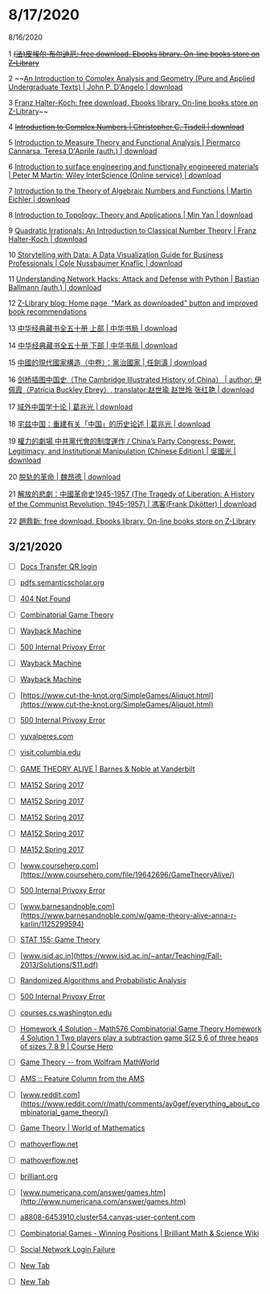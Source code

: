 # 8/17/2020

8/16/2020

1 ~~[(法)皮埃尔·布尔迪厄: free download. Ebooks library. On-line books store on Z-Library](https://b-ok.cc/g/(%E6%B3%95)%E7%9A%AE%E5%9F%83%E5%B0%94%C2%B7%E5%B8%83%E5%B0%94%E8%BF%AA%E5%8E%84)~~

2 ~~[An Introduction to Complex Analysis and Geometry (Pure and Applied Undergraduate Texts) | John P. D'Angelo | download](https://b-ok.cc/book/5652698/74be37/?wrongHash)

3 [Franz Halter-Koch: free download. Ebooks library. On-line books store on Z-Library](https://b-ok.cc/g/Franz%20Halter-Koch)~~

4 ~~[Introduction to Complex Numbers | Christopher C. Tisdell | download](https://b-ok.cc/book/5446762/222073)~~

5 [Introduction to Measure Theory and Functional Analysis | Piermarco Cannarsa, Teresa D'Aprile (auth.) | download](https://b-ok.cc/book/2617235/e6d0e7)

6 [Introduction to surface engineering and functionally engineered materials | Peter M Martin; Wiley InterScience (Online service) | download](https://b-ok.cc/book/2461293/d07021)

7 [Introduction to the Theory of Algebraic Numbers and Functions | Martin Eichler | download](https://b-ok.cc/book/763430/95fba9)

8 [Introduction to Topology: Theory and Applications | Min Yan | download](https://b-ok.cc/book/859425/0f5548)

9 [Quadratic Irrationals: An Introduction to Classical Number Theory | Franz Halter-Koch | download](https://b-ok.cc/book/2162019/23ad38)

10 [Storytelling with Data: A Data Visualization Guide for Business Professionals | Cole Nussbaumer Knaflic | download](https://b-ok.cc/book/2739588/d6a893?dsource=mostpopular)

11 [Understanding Network Hacks: Attack and Defense with Python | Bastian Ballmann (auth.) | download](https://b-ok.cc/book/2487850/036cf0?dsource=mostpopular)

12 [Z-Library blog: Home page, "Mark as downloaded" button and improved book recommendations](https://b-ok.cc/blog/23)

13 [中华经典藏书全五十册 上部 | 中华书局 | download](https://b-ok.cc/book/5278515/56cd73)

14 [中华经典藏书全五十册 下部 | 中华书局 | download](https://b-ok.cc/book/5278516/439d15)

15 [中國的現代國家構造（中卷）：黨治國家 | 任劍濤 | download](https://b-ok.cc/book/5265734/2424ac?dsource=recommend)

16 [剑桥插图中国史（The Cambridge Illustrated History of China） | author: 伊佩霞（Patricia Buckley Ebrey）, translator:赵世瑜 赵世玲 张红艳 | download](https://b-ok.cc/book/695457/124eba?dsource=recommend)

17 [域外中国学十论 | 葛兆光 | download](https://b-ok.cc/book/5220891/7359c5)

18 [宅兹中国：重建有关「中国」的历史论述 | 葛兆光 | download](https://b-ok.cc/book/3563257/4869f4?dsource=recommend)

19 [權力的劇場 中共黨代會的制度運作 / China’s Party Congress: Power, Legitimacy, and Institutional Manipulation (Chinese Edition) | 吳國光 | download](https://b-ok.cc/book/3580096/2858b9?dsource=recommend)

20 [脱轨的革命 | 魏昂德 | download](https://b-ok.cc/book/5354082/0a27b5?dsource=recommend)

21 [解放的悲劇：中國革命史1945-1957 (The Tragedy of Liberation: A History of the Communist Revolution, 1945–1957) | 馮客(Frank Dikötter) | download](https://b-ok.cc/book/3596933/bf2ef3?dsource=recommend)

22 [趙鼎新: free download. Ebooks library. On-line books store on Z-Library](https://b-ok.cc/g/%E8%B6%99%E9%BC%8E%E6%96%B0)



## 3/21/2020

- [ ] [Docs Transfer QR login](https://docstransfer.com/)

- [ ] [pdfs.semanticscholar.org](https://pdfs.semanticscholar.org/1a7c/153fdc30906fd655f97f2b3edb4702a16df9.pdf)

- [ ] [404 Not Found](http://homepages.gac.edu/~wolfe/papers/undergrad-games/paper.ps)

- [ ] [Combinatorial Game Theory](https://www.ics.uci.edu/~eppstein/cgt/)

- [ ] [Wayback Machine](https://web.archive.org/web/20100706211229/http://archive.computerhistory.org/projects/chess/related_materials/text/2-0%20and%202-1.Programming_a_computer_for_playing_chess.shannon/2-0%20and%202-1.Programming_a_computer_for_playing_chess.shannon.062303002.pdf)

- [ ] [500 Internal Privoxy Error](http://erikdemaine.org/papers/AlgGameTheory_GONC3/paper.pdf)

- [ ] [Wayback Machine](https://web.archive.org/web/20100706211229/http://archive.computerhistory.org/projects/chess/related_materials/text/2-0%20and%202-1.Programming_a_computer_for_playing_chess.shannon/2-0%20and%202-1.Programming_a_computer_for_playing_chess.shannon.062303002.pdf)

- [ ] [Wayback Machine](https://web.archive.org/web/20100706211229/http://archive.computerhistory.org/projects/chess/related_materials/text/2-0%20and%202-1.Programming_a_computer_for_playing_chess.shannon/2-0%20and%202-1.Programming_a_computer_for_playing_chess.shannon.062303002.pdf)

- [ ] [https://www.cut-the-knot.org/SimpleGames/Aliquot.html](https://www.cut-the-knot.org/SimpleGames/Aliquot.html)

- [ ] [500 Internal Privoxy Error](http://www.chlond.demon.co.uk/Queen.html)

- [ ] [yuvalperes.com](https://yuvalperes.com/)

- [ ] [visit.columbia.edu](https://visit.columbia.edu/events/cs-distinguished-lecture-series-anna-karlin)

- [ ] [GAME THEORY ALIVE | Barnes & Noble at Vanderbilt](https://vanderbilt.bncollege.com/shop/vanderbilt/textbook/game-theory-alive)

- [ ] [MA152 Spring 2017](http://www.math.ucsd.edu/~rjtobin/152/)

- [ ] [MA152 Spring 2017](http://www.math.ucsd.edu/~rjtobin/152/#homework)

- [ ] [MA152 Spring 2017](http://www.math.ucsd.edu/~rjtobin/152/#homework)

- [ ] [MA152 Spring 2017](http://www.math.ucsd.edu/~rjtobin/152/#homework)

- [ ] [MA152 Spring 2017](http://www.math.ucsd.edu/~rjtobin/152/#lecture_slides)

- [ ] [www.coursehero.com](https://www.coursehero.com/file/19642696/GameTheoryAlive/)

- [ ] [500 Internal Privoxy Error](http://www.math.ucsd.edu/~rjtobin/152/)

- [ ] [www.barnesandnoble.com](https://www.barnesandnoble.com/w/game-theory-alive-anna-r-karlin/1125299594)

- [ ] [STAT 155: Game Theory](https://www.isid.ac.in/~antar/Teaching/Fall-2013/index.html)

- [ ] [www.isid.ac.in](https://www.isid.ac.in/~antar/Teaching/Fall-2013/Solutions/S11.pdf)

- [ ] [Randomized Algorithms and Probabilistic Analysis](https://courses.cs.washington.edu/courses/cse525/13sp/)

- [ ] [500 Internal Privoxy Error](http://courses.cs.washington.edu/courses/cse522/17sp/index.html)

- [ ] [courses.cs.washington.edu](https://courses.cs.washington.edu/courses/cse190x/13au/)

- [ ] [Homework 4 Solution - Math576 Combinatorial Game Theory Homework 4 Solution 1 Two players play a subtraction game S(2 5 6 of three heaps of sizes 7 8 9 | Course Hero](https://www.coursehero.com/file/8708796/Homework-4-Solution/)

- [ ] [Game Theory -- from Wolfram MathWorld](https://mathworld.wolfram.com/GameTheory.html)

- [ ] [AMS :: Feature Column from the AMS](http://www.ams.org/publicoutreach/feature-column/fcarc-games5)

- [ ] [www.reddit.com](https://www.reddit.com/r/math/comments/ay0gef/everything_about_combinatorial_game_theory/)

- [ ] [Game Theory | World of Mathematics](https://mathigon.org/world/Game_Theory)

- [ ] [mathoverflow.net](https://mathoverflow.net/questions/tagged/combinatorial-game-theory)

- [ ] [mathoverflow.net](https://mathoverflow.net/tags/combinatorial-game-theory/hot)

- [ ] [brilliant.org](https://brilliant.org/account/login/?next=/wiki/combinatorial-games-winning-positions/)

- [ ] [www.numericana.com/answer/games.htm](http://www.numericana.com/answer/games.htm)

- [ ] [a8808-6453910.cluster54.canvas-user-content.com](https://a8808-6453910.cluster54.canvas-user-content.com/courses/8808~58063/files/8808~6453910/course%20files/Chapter1.pdf?download_frd=1&verifier=qVNHimJdrt4r9JeFgdWOQy0ylce6xWBsNDBokujq)

- [ ] [Combinatorial Games - Winning Positions | Brilliant Math & Science Wiki](https://brilliant.org/wiki/combinatorial-games-winning-positions/)

- [ ] [Social Network Login Failure](https://brilliant.org/account/google/login/callback/?state=ZoXGTw1WFtjh&code=4%2FxwHlPfqjmK1y553Q0WMaD3GaqPt5ddSWCmp_Nfl9dtjlQZBHP4kmI8-j6kGrfHcY4hti1VoTERjtDyHOJyrWFeM&scope=email+profile+https%3A%2F%2Fwww.googleapis.com%2Fauth%2Fuserinfo.email+https%3A%2F%2Fwww.googleapis.com%2Fauth%2Fuserinfo.profile+openid&authuser=1&prompt=none#)

- [ ] [New Tab](chrome://newtab/)

- [ ] [New Tab](chrome://newtab/)

